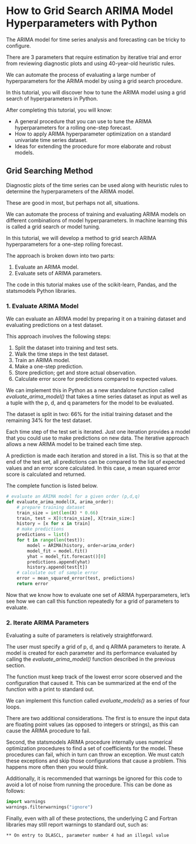 # How to Grid Search ARIMA Model Hyperparameters with Python

The ARIMA model for time series analysis and forecasting can be tricky to configure.

There are 3 parameters that require estimation by iterative trial and error from reviewing diagnostic plots and using 40-year-old heuristic rules.

We can automate the process of evaluating a large number of hyperparameters for the ARIMA model by using a grid search procedure.

In this tutorial, you will discover how to tune the ARIMA model using a grid search of hyperparameters in Python.

After completing this tutorial, you will know:

- A general procedure that you can use to tune the ARIMA hyperparameters for a rolling one-step forecast.
- How to apply ARIMA hyperparameter optimization on a standard univariate time series dataset.
- Ideas for extending the procedure for more elaborate and robust models.

## Grid Searching Method

Diagnostic plots of the time series can be used along with heuristic rules to determine the hyperparameters of the ARIMA model.

These are good in most, but perhaps not all, situations.

We can automate the process of training and evaluating ARIMA models on different combinations of model hyperparameters. In machine learning this is called a grid search or model tuning.

In this tutorial, we will develop a method to grid search ARIMA hyperparameters for a one-step rolling forecast.

The approach is broken down into two parts:

1. Evaluate an ARIMA model.
2. Evaluate sets of ARIMA parameters.

The code in this tutorial makes use of the scikit-learn, Pandas, and the statsmodels Python libraries.

### 1. Evaluate ARIMA Model

We can evaluate an ARIMA model by preparing it on a training dataset and evaluating predictions on a test dataset.

This approach involves the following steps:

1. Split the dataset into training and test sets.
2. Walk the time steps in the test dataset.
  1. Train an ARIMA model.
  2. Make a one-step prediction.
  3. Store prediction; get and store actual observation.
3. Calculate error score for predictions compared to expected values.

We can implement this in Python as a new standalone function called *evaluate_arima_model()* that takes a time series dataset as input as well as a tuple with the p, d, and q parameters for the model to be evaluated.

The dataset is split in two: 66% for the initial training dataset and the remaining 34% for the test dataset.

Each time step of the test set is iterated. Just one iteration provides a model that you could use to make predictions on new data. The iterative approach allows a new ARIMA model to be trained each time step.

A prediction is made each iteration and stored in a list. This is so that at the end of the test set, all predictions can be compared to the list of expected values and an error score calculated. In this case, a mean squared error score is calculated and returned.

The complete function is listed below.

```python
# evaluate an ARIMA model for a given order (p,d,q)
def evaluate_arima_model(X, arima_order):
	# prepare training dataset
	train_size = int(len(X) * 0.66)
	train, test = X[0:train_size], X[train_size:]
	history = [x for x in train]
	# make predictions
	predictions = list()
	for t in range(len(test)):
		model = ARIMA(history, order=arima_order)
		model_fit = model.fit()
		yhat = model_fit.forecast()[0]
		predictions.append(yhat)
		history.append(test[t])
	# calculate out of sample error
	error = mean_squared_error(test, predictions)
	return error
```

Now that we know how to evaluate one set of ARIMA hyperparameters, let’s see how we can call this function repeatedly for a grid of parameters to evaluate.

### 2. Iterate ARIMA Parameters

Evaluating a suite of parameters is relatively straightforward.

The user must specify a grid of p, d, and q ARIMA parameters to iterate. A model is created for each parameter and its performance evaluated by calling the *evaluate_arima_model()* function described in the previous section.

The function must keep track of the lowest error score observed and the configuration that caused it. This can be summarized at the end of the function with a print to standard out.

We can implement this function called *evaluate_models()* as a series of four loops.

There are two additional considerations. The first is to ensure the input data are floating point values (as opposed to integers or strings), as this can cause the ARIMA procedure to fail.

Second, the statsmodels ARIMA procedure internally uses numerical optimization procedures to find a set of coefficients for the model. These procedures can fail, which in turn can throw an exception. We must catch these exceptions and skip those configurations that cause a problem. This happens more often then you would think.

Additionally, it is recommended that warnings be ignored for this code to avoid a lot of noise from running the procedure. This can be done as follows:

```python
import warnings
warnings.filterwarnings("ignore")
```

Finally, even with all of these protections, the underlying C and Fortran libraries may still report warnings to standard out, such as:

```
** On entry to DLASCL, parameter number 4 had an illegal value
```

